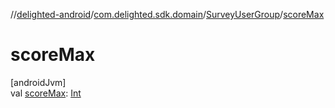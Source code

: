 //[delighted-android](../../../index.md)/[com.delighted.sdk.domain](../index.md)/[SurveyUserGroup](index.md)/[scoreMax](score-max.md)

# scoreMax

[androidJvm]\
val [scoreMax](score-max.md): [Int](https://kotlinlang.org/api/latest/jvm/stdlib/kotlin/-int/index.html)

